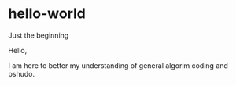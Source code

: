 # hello-world
Just the beginning

Hello, 

I am here to better my understanding of general algorim coding and pshudo.
